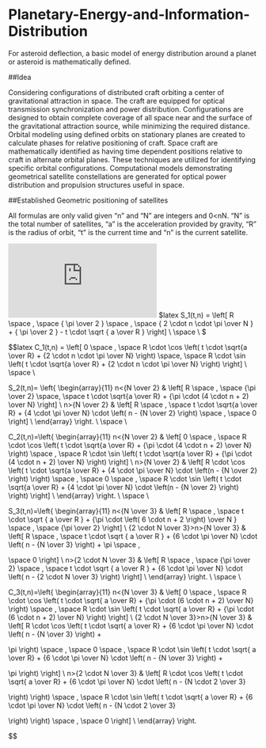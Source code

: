 Planetary-Energy-and-Information-Distribution
=============================================

For asteroid deflection, a basic model of energy distribution around a planet or asteroid is mathematically defined.


##Idea

Considering configurations of distributed craft orbiting a center of gravitational attraction in space. The craft are equipped for optical transmission synchronization and power distribution. Configurations are designed to obtain complete coverage of all space near and the surface of the gravitational attraction source, while minimizing the required distance. Orbital modeling using defined orbits on stationary planes are created to calculate phases for relative positioning of craft. Space craft are mathematically identified as having time dependent positions relative to craft in alternate orbital planes. These techniques are utilized for identifying specific orbital configurations. Computational models demonstrating geometrical satellite constellations are generated for optical power distribution and propulsion structures useful in space.

##Established Geometric positioning of satellites

All formulas are only valid given “n” and “N” are integers and 0<nN. “N” is the total number of satellites, “a” is the acceleration provided by gravity, “R” is the radius of orbit, “t” is the current time and “n” is the current satellite.

![equation](http://www.sciweavers.org/tex2img.php?eq=1%2Bsin%28mc%5E2%29%0D%0A&bc=White&fc=Black&im=jpg&fs=12&ff=arev&edit=0)
$latex S_1(t,n) = \left[ R \space , \space { \pi \over 2 } \space , \space { 2 \cdot n \cdot \pi \over N } + { \pi \over 2 } - t \cdot \sqrt { a \over R } \right] \\ \space \\ $

$$latex
C_1(t,n) = \left[
0 \space , \space
R \cdot \cos \left( t \cdot \sqrt{a \over R} + {2 \cdot n \cdot \pi \over N} \right) \space, \space
R \cdot \sin \left( t \cdot \sqrt{a \over R} + {2 \cdot n \cdot \pi \over N} \right) \right]
\\ \space \\

S_2(t,n)= \left\{ \begin{array}{11}
n<{N \over 2} &
\left[
R \space , \space
{\pi \over 2} \space, \space
t \cdot \sqrt{a \over R} + {\pi \cdot (4 \cdot n + 2) \over N} \right] \\
n>{N \over 2} &
\left[
R \space , \space
t \cdot \sqrt{a \over R} + {4 \cdot \pi \over N} \cdot \left( n - {N \over 2} \right) \space , \space
0 \right] \\
 \end{array} \right.
\\ \space \\

C_2(t,n)=\left\{ \begin{array}{11}
n<{N \over 2} &
\left[
0 \space , \space
R \cdot \cos \left( t \cdot \sqrt{a \over R} + {\pi \cdot (4 \cdot n + 2) \over N} \right) \space , \space
R \cdot \sin \left( t \cdot \sqrt{a \over R} + {\pi \cdot (4 \cdot n + 2) \over N} \right) \right] \\
n>{N \over 2} &
\left[
R \cdot \cos \left( t \cdot \sqrt{a \over R} + {4 \cdot \pi \over N} \cdot \left(n - {N \over 2} \right) \right) \space , \space
0 \space , \space
R \cdot \sin \left( t \cdot \sqrt{a \over R} + {4 \cdot \pi \over N} \cdot \left(n - {N \over 2} \right) \right) \right] \\
 \end{array} \right.
\\ \space \\

S_3(t,n)=\left\{ \begin{array}{11}
n<{N \over 3} &
\left[
R \space , \space
t \cdot \sqrt { a \over R } + {\pi \cdot \left( 6 \cdot n + 2 \right) \over N } \space , \space
{\pi \over 2} \right] \\
{2 \cdot N \over 3}>n>{N \over 3} &
\left[
R \space , \space
t \cdot \sqrt { a \over R } + {6 \cdot \pi \over N} \cdot \left( n - {N \over 3} \right) + \pi \space ,

\space
0
\right] \\
n>{2 \cdot N \over 3} &
\left[
R \space , \space
{\pi \over 2} \space , \space
t \cdot \sqrt { a \over R } + {6 \cdot \pi \over N} \cdot \left( n - {2 \cdot N \over 3} \right)
\right] \\
 \end{array} \right.
\\ \space \\

C_3(t,n)=\left\{ \begin{array}{11}
n<{N \over 3} &
\left[
0 \space , \space
R \cdot \cos \left( t \cdot \sqrt{ a \over R} + {\pi \cdot (6 \cdot n + 2) \over N} \right) \space , \space
R \cdot \sin \left( t \cdot \sqrt{ a \over R} + {\pi \cdot (6 \cdot n + 2) \over N} \right) \right] \\
{2 \cdot N \over 3}>n>{N \over 3} &
\left[
R \cdot \cos \left( t \cdot \sqrt{ a \over R} + {6 \cdot \pi \over N} \cdot \left( n - {N \over 3} \right) +

\pi \right) \space , \space
0 \space , \space
R \cdot \sin \left( t \cdot \sqrt{ a \over R} + {6 \cdot \pi \over N} \cdot \left( n - {N \over 3} \right) +

\pi \right) \right] \\
n>{2 \cdot N \over 3} &
\left[
R \cdot \cos \left( t \cdot \sqrt{ a \over R} + {6 \cdot \pi \over N} \cdot \left( n - {N \cdot 2 \over 3}

\right) \right) \space , \space
R \cdot \sin \left( t \cdot \sqrt{ a \over R} + {6 \cdot \pi \over N} \cdot \left( n - {N \cdot 2 \over 3}

\right) \right) \space , \space
0 \right] \\
 \end{array} \right.


$$
